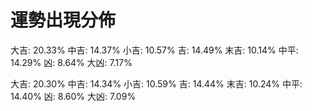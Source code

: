# 運勢出現分佈

大吉: 20.33%
中吉: 14.37%
小吉: 10.57%
吉: 14.49%
末吉: 10.14%
中平: 14.29%
凶: 8.64%
大凶: 7.17%

大吉: 20.30%
中吉: 14.34%
小吉: 10.59%
吉: 14.44%
末吉: 10.24%
中平: 14.40%
凶: 8.60%
大凶: 7.09%

